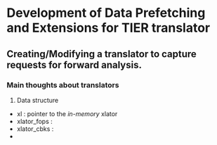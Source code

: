 # Development of Data Prefetching and Extensions for TIER translator #
## Creating/Modifying a translator to capture requests for forward analysis. ##
### Main thoughts about translators ###
1. Data structure
  * xl          : pointer to the _in-memory_ xlator
  * xlator_fops :
  * xlator_cbks :
  * 
